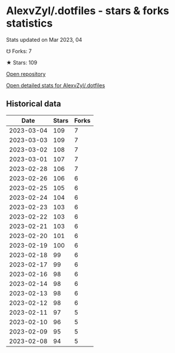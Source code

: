 # AlexvZyl/.dotfiles - stars & forks statistics

Stats updated on Mar 2023, 04

☋ Forks: 7

★ Stars: 109

[Open repository](https://github.com/AlexvZyl/.dotfiles)

[Open detailed stats for AlexvZyl/.dotfiles](https://reviewgithub.com/rep/AlexvZyl/.dotfiles)

## Historical data
| Date | Stars | Forks |
|------|-------|-------|
| 2023-03-04 | 109 | 7 | 
| 2023-03-03 | 109 | 7 | 
| 2023-03-02 | 108 | 7 | 
| 2023-03-01 | 107 | 7 | 
| 2023-02-28 | 106 | 7 | 
| 2023-02-26 | 106 | 6 | 
| 2023-02-25 | 105 | 6 | 
| 2023-02-24 | 104 | 6 | 
| 2023-02-23 | 103 | 6 | 
| 2023-02-22 | 103 | 6 | 
| 2023-02-21 | 103 | 6 | 
| 2023-02-20 | 101 | 6 | 
| 2023-02-19 | 100 | 6 | 
| 2023-02-18 | 99 | 6 | 
| 2023-02-17 | 99 | 6 | 
| 2023-02-16 | 98 | 6 | 
| 2023-02-14 | 98 | 6 | 
| 2023-02-13 | 98 | 6 | 
| 2023-02-12 | 98 | 6 | 
| 2023-02-11 | 97 | 5 | 
| 2023-02-10 | 96 | 5 | 
| 2023-02-09 | 95 | 5 | 
| 2023-02-08 | 94 | 5 | 

